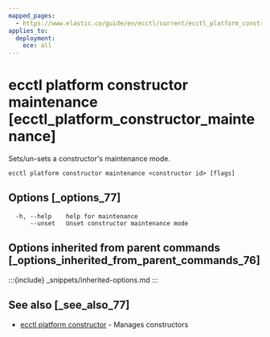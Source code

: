 ```yaml
---
mapped_pages:
  - https://www.elastic.co/guide/en/ecctl/current/ecctl_platform_constructor_maintenance.html
applies_to:
  deployment:
    ece: all
---
```


# ecctl platform constructor maintenance [ecctl_platform_constructor_maintenance]

Sets/un-sets a constructor's maintenance mode.

```
ecctl platform constructor maintenance <constructor id> [flags]
```


## Options [_options_77]

```
  -h, --help    help for maintenance
      --unset   Unset constructor maintenance mode
```


## Options inherited from parent commands [_options_inherited_from_parent_commands_76]

:::{include} _snippets/inherited-options.md
:::


## See also [_see_also_77]

* [ecctl platform constructor](/reference/ecctl_platform_constructor.md) - Manages constructors

